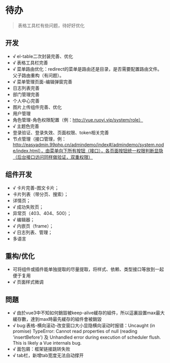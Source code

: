 # 待办

> 表格工具栏有些问题，待好好优化

## 开发
- √ el-table二次封装完善、优化
- √ 表格工具栏完善
- √ 菜单路由优化：redirect的菜单是路由还是目录，是否需要配置路由文件。父子路由重构（有问题）。
- √ 菜单管理页面-编辑弹窗完善
- 日志列表完善
- 部门管理完善
- 个人中心完善
- 图片上传组件完善、优化
- 用户管理
- 角色管理-角色权限配置（例：http://vue.ruoyi.vip/system/role）
- √ 主题色完善
- 登录验证、登录失效、页面权限、token相关完善
- 节点管理（接口管理，例：http://easyadmin.99php.cn/admindemo/index#/admindemo/system.node/index.html），由菜单向下所有按钮（接口），各页面按钮统一权限判断显隐（后台接口访问同样做验证，双重权限）

## 组件开发
- √ 卡片完善-图文卡片；
- 卡片列表（带分页、搜索）；
- 详情页；
- √ 成功失败页；
- 异常页（403、404、500）；
- √ 编辑器；
- √ 内嵌页（frame）；
- √ 日志列表、管理；
- 多语言

## 重构/优化
- 可将组件或插件能单独提取的尽量提取，将样式、依赖、类型接口等放到一起便于复用
- √ 页面样式微调

## 問題
- √ 由於vue3中不知如何銷毀被keep-alive緩存的組件，所以這裏設置max最大緩存數，達到max時最先緩存的組件會被銷毀
- √ bug:表格-横向滚动-改变窗口大小显隐横向滚动时报错：Uncaught (in promise) TypeError: Cannot read properties of null (reading 'insertBefore') 及 Unhandled error during execution of scheduler flush. This is likely a Vue internals bug. 
- √ 面包屑：框架链接跳转失败
- √ tab栏，新增tab宽度无法自动撑开